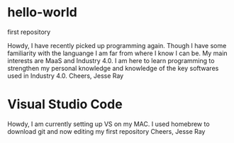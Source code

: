 # hello-world
first repository

Howdy, 
I have recently picked up programming again. 
Though I have some familiarity with the languange I am far from where I know I can be. 
My main interests are MaaS and Industry 4.0. 
I am here to learn programming to strengthen my personal knowledge and knowledge of the key softwares used in Industry 4.0.
Cheers, Jesse Ray

# Visual Studio Code 

Howdy, 
I am currently setting up VS on my MAC.
I used homebrew to download git and now editing my first repository
Cheers, Jesse Ray
